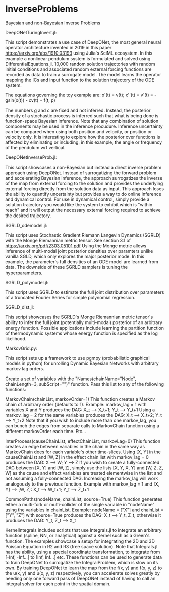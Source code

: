 # InverseProblems
Bayesian and non-Bayesian Inverse Problems

DeepONetTuringInvert.jl:

This script demonstrates a use case of DeepONet, the most general neural operator architecture invented in 2019 in this paper https://arxiv.org/abs/1910.03193
using Julia's SciML ecosystem. 
In this example a nonlinear pendulum system is formulated and solved using DifferentialEquations.jl. 10,000 random solution trajectories with random initial conditions 
and associated random external forcing functions are recorded as data to train a surrogate model. The model learns the operator mapping the ICs and input
function to the solution trajectory of the ODE system.

The equations governing the toy example are:
x'(t) = v(t); x''(t) = v'(t) = -gsin(x(t)) - cv(t) + f(t, p)

The numbers g and c are fixed and not inferred. Instead, the posterior density of a stochastic process
is inferred such that what is being done is function-space Bayesian inference. Note that any combination of solution components may be used in the inference 
procudure. Inference uncertainty can be compared when using both position and velocity, or position or velocity only. It is interesting to explore how the posterior
over functions is affected by eliminating or including, in this example, the angle or frequency of the pendulum wrt vertical. 

DeepONetInverseProb.jl:

This script showcases a non-Bayesian but instead a direct inverse problem approach using DeepONet. Instead of surrogatizing the forward problem and accelerating
Bayesian inference, the approach surrogatizes the inverse of the map from external forcing to the solution and provides the underlying external forcing directly
from the solution data as input. This approach loses the ability to quantify uncertainty but provides a way to do online inference and dynamical control. 
For use in dynamical control, simply provide a solution trajectory you would like the system to exhibit which is "within reach" and it will output the necessary 
external forcing required to achieve the desired trajectory.

SGRLD_odemodel.jl:

This script uses Stochastic Gradient Riemann Langevin Dynamics (SGRLD) with the Monge Riemannian metric tensor. See section 3.1 of https://arxiv.org/pdf/2303.05101.pdf
Using the Monge metric allows inference of multi-modal joint posterior densities over paramters unlike vanilla SGLD, which only explores the major posterior mode.
In this example, the parameter's full densities of an ODE model are learned from data. The downside of these SGRLD samplers is tuning the hyperparameters. 

SGRLD_polymodel.jl:

This script uses SGRLD to estimate the full joint distribution over parameters of a truncated Fourier Series for simple polynomial regression. 

SGRLD_dist.jl:

This script showcases the SGRLD's Monge Riemannian metric tensor's ability to infer the full joint (potentially multi-modal) posterior of an arbitrary energy function. 
Possible applications include learning the partition function of thermodynamic systems whose energy function is specified as the log likelihood. 

MarkovGrid.py:

This script sets up a framework to use pgmpy (probabilistic graphical models in python) for unrolling Dynamic Bayesian Networks with arbitrary markov lag orders. 

Create a set of variables with the "Names(chainName="Node", chainLength=3, subScript="")" function. Pass this list to any of the following functions:

MarkovChain(chainList, markovOrder=1) 
This function creates a Markov chain of arbitrary order (defaults to 1). 
Example: markov_lag = 1 with variables X and Y produces the DAG: X_t --> X_t+1; Y_t --> Y_t+1
Using a markov_lag = 2 for the same variables produces the DAG: X_t --> X_t+2; Y_t --> Y_t+2
Note that if you wish to include more than one markov_lag, you can bunch the edges from separate calls to 
MarkovChain function using a different markovOrder each time. 
Etc...

InterProcess(causeChainList, effectChainList, markovLag=0)
This function creates an edge between variables in the chain in the same way as MarkovChain does for each variable's other time-slices. 
Using [X, Y] in the causeChainList and [W, Z] in the effect chain list with markov_lag = 0 produces the DAG: X --> W; Y --> Z
If you wish to create a fully-connected DAG between [X, Y] and [W, Z], simply use the lists [X, Y, X, Y] and [W, Z, Z, W] as 
the cause and effect variables are treated elementwise in the list and not assuming a fully-connected DAG. 
Increasing the markov_lag will work analogously to the previous function. 
Example with markov_lag = 1 and [X, Y] --> [W, Z]: X_t --> W_t+1; Y_t --> Z_t+1

CommonPaths(nodeName, chainList, source=True)
This function generates either a multi-fork or multi-collider of the single variable in "nodeName" using the variables in chainList. 
Example: nodeName = ["X"] and chainList = ["Y", "Z"] with source=True produces the DAG: X_t --> Y_t, Z_t, otherwise it produces 
the DAG: Y_t, Z_t --> X_t

KernelIntegrals includes scripts that use Integrals.jl to integrate an arbitrary function (spline, NN, or analytical) against a Kernel such 
as a Green's function. The examples showcase a setup for integrating the 2D and 3D Poisson Equation in R2 and R3 (free space solution). 
Note that Integrals.jl has the ability, using a special coordinate transformation, to integrate from [-Inf, -Inf...] to [Inf, Inf...] etc. 
These functions can be used to generate data to train DeepONet to surrogatize the IntegralProblem, which is slow on its own. By training 
DeepONet to learn the map from the f(x, y) and f(x, y, z) to the u(x, y) and u(x, y, z) respectively, you can accelerate solves greatly 
by needing only one forward pass of DeepONet instead of having to call an integral solver for each point in the spatial domain.
